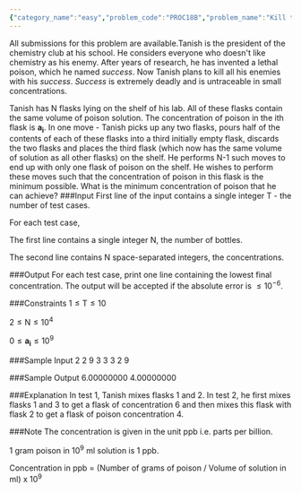 ```yaml
---
{"category_name":"easy","problem_code":"PROC18B","problem_name":"Kill them with your success","languages_supported":{"0":"C","1":"CPP14","2":"JAVA","3":"PYTH","4":"PYTH 3.6","5":"PYPY","6":"CS2","7":"PAS fpc","8":"PAS gpc","9":"RUBY","10":"PHP","11":"GO","12":"NODEJS","13":"HASK","14":"rust","15":"SCALA","16":"swift","17":"D","18":"PERL","19":"FORT","20":"WSPC","21":"ADA","22":"CAML","23":"ICK","24":"BF","25":"ASM","26":"CLPS","27":"PRLG","28":"ICON","29":"SCM qobi","30":"PIKE","31":"ST","32":"NICE","33":"LUA","34":"BASH","35":"NEM","36":"LISP sbcl","37":"LISP clisp","38":"SCM guile","39":"JS","40":"ERL","41":"TCL","42":"kotlin","43":"PERL6","44":"TEXT","45":"SCM chicken","46":"PYP3","47":"CLOJ","48":"COB","49":"FS"},"max_timelimit":2,"source_sizelimit":50000,"problem_author":"meetsid20","problem_tester":null,"date_added":"8-08-2018","tags":{"0":"meetsid20"},"time":{"view_start_date":1534442400,"submit_start_date":1534442400,"visible_start_date":1534442400,"end_date":1735669800},"is_direct_submittable":false,"layout":"problem"}
---
```

<span class="solution-visible-txt">All submissions for this problem are available.</span>Tanish is the president of the chemistry club at his school. He considers everyone who doesn't like chemistry as his enemy. After years of research, he has invented a lethal poison, which he named *success*. Now Tanish plans to kill all his enemies with his *success*. *Success* is extremely deadly and is untraceable in small concentrations.


Tanish has $\text{N}$ flasks lying on the shelf of his lab. All of these flasks contain the same volume of poison solution. The concentration of poison in the $\text{ith}$ flask is $\mathbf{a_i}$. In one move - Tanish picks up any two flasks, pours half of the contents of each of these flasks into a third initially empty flask, discards the two flasks and places the third flask (which now has the same volume of solution as all other flasks) on the shelf. He performs N-1 such moves to end up with only one flask of poison on the shelf. He wishes to perform these moves such that the concentration of poison in this flask is the minimum possible. What is the minimum concentration of poison that he can achieve?
###Input
First line of the input contains a single integer $\text{T}$ - the number of test cases. 

For each test case,

The first line contains a single integer $\text{N}$, the number of bottles. 

The second line contains N space-separated integers, the concentrations. 

###Output
For each test case, print one line containing the lowest final concentration. The output will be accepted if the absolute error is $\leq 10^{-6}$.

###Constraints
$1 \leq \text{T} \leq 10$
 
$2 \leq \text{N} \leq 10^4$

$0 \leq \mathbf{a_i} \leq 10^9$

###Sample Input
	2
	2
	9 3
	3
	3 2 9

###Sample Output
	6.00000000
	4.00000000

###Explanation
In test 1, Tanish mixes flasks 1 and 2. In test 2, he first mixes flasks 1 and 3 to get a flask of concentration 6 and then mixes this flask with flask 2 to get a flask of poison concentration 4.	

###Note
The concentration is given in the unit ppb i.e. parts per billion.

1 gram poison in $10^9$ ml solution is 1 ppb.

Concentration in ppb = (Number of grams of poison / Volume of solution in ml) x $10^9$